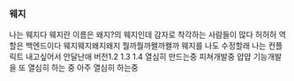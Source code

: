 ### 웨지
나는 웨지다 웨지란 이름은 왜지?의 웨지인데 감자로 착각하는 사람들이 많다 허허허
역할은 백엔드이다
웨지웨지왜지왜지
뭘까뭘까왤까왤까
웨지를 나도 수정할래 나는 컨플릭트 내고싶어서 안달난애
버전1.2 1.3 1.4 열심히 만드는중 피쳐개발중 얍얍
기능개발을 또 열심히 하는 중
아주 열심히 하는중
